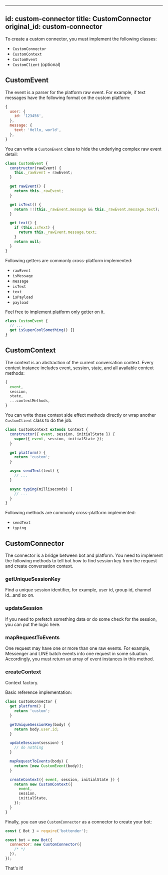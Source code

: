 
---
id: custom-connector
title: CustomConnector
original_id: custom-connector
---

To create a custom connector, you must implement the following classes:

- `CustomConnector`
- `CustomContext`
- `CustomEvent`
- `CustomClient` (optional)

## CustomEvent

The event is a parser for the platform raw event. For example, if text messages have the following format on the custom platform:

```js
{
  user: {
    id: '123456',
  },
  message: {
    text: 'Hello, world',
  },
}
```

You can write a `CustomEvent` class to hide the underlying complex raw event detail:

```js
class CustomEvent {
  constructor(rawEvent) {
    this._rawEvent = rawEvent;
  }

  get rawEvent() {
    return this._rawEvent;
  }

  get isText() {
    return !!(this._rawEvent.message && this._rawEvent.message.text);
  }

  get text() {
    if (this.isText) {
      return this._rawEvent.message.text;
    }
    return null;
  }
}
```

Following getters are commonly cross-platform implemented:

- `rawEvent`
- `isMessage`
- `message`
- `isText`
- `text`
- `isPayload`
- `payload`

Feel free to implement platform only getter on it.

```js
class CustomEvent {
  // ...
  get isSuperCoolSomething() {}
}
```

## CustomContext

The context is an abstraction of the current conversation context. Every context instance includes event, session, state, and all available context methods:

```js
{
  event,
  session,
  state,
  ...contextMethods,
}
```

You can write those context side effect methods directly or wrap another `CustomClient` class to do the job.

```js
class CustomContext extends Context {
  constructor({ event, session, initialState }) {
    super({ event, session, initialState });
  }

  get platform() {
    return 'custom';
  }

  async sendText(text) {
    // ...
  }

  async typing(milliseconds) {
    // ...
  }
}
```

Following methods are commonly cross-platform implemented:

- `sendText`
- `typing`

## CustomConnector

The connector is a bridge between bot and platform. You need to implement the following methods to tell bot how to find session key from the request and create conversation context.

### getUniqueSessionKey

Find a unique session identifier, for example, user id, group id, channel id...and so on.

### updateSession

If you need to prefetch something data or do some check for the session, you can put the logic here.

### mapRequestToEvents

One request may have one or more than one raw events. For example, Messenger and LINE batch events into one request in some situation. Accordingly, you must return an array of event instances in this method.

### createContext

Context factory.

Basic reference implementation:

```js
class CustomConnector {
  get platform() {
    return 'custom';
  }

  getUniqueSessionKey(body) {
    return body.user.id;
  }

  updateSession(session) {
    // do nothing
  }

  mapRequestToEvents(body) {
    return [new CustomEvent(body)];
  }

  createContext({ event, session, initialState }) {
    return new CustomContext({
      event,
      session,
      initialState,
    });
  }
}
```

Finally, you can use `CustomConnector` as a connector to create your bot:

```js
const { Bot } = require('bottender');

const bot = new Bot({
  connector: new CustomConnector({
    /* */
  }),
});
```

That's it!